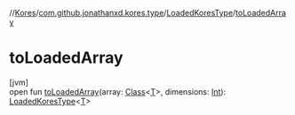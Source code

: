 //[Kores](../../../index.md)/[com.github.jonathanxd.kores.type](../index.md)/[LoadedKoresType](index.md)/[toLoadedArray](to-loaded-array.md)

# toLoadedArray

[jvm]\
open fun [toLoadedArray](to-loaded-array.md)(array: [Class](https://docs.oracle.com/javase/8/docs/api/java/lang/Class.html)<[T](index.md)>, dimensions: [Int](https://kotlinlang.org/api/latest/jvm/stdlib/kotlin/-int/index.html)): [LoadedKoresType](index.md)<[T](index.md)>
